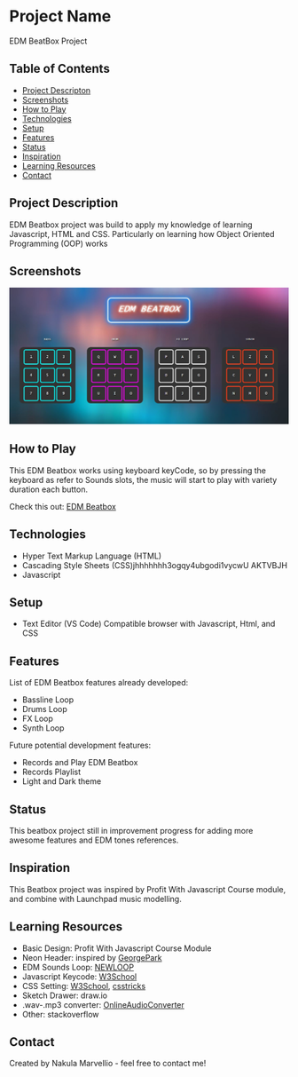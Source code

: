 # Project Name

EDM BeatBox Project

## Table of Contents

- [Project Descripton](#project-description)
- [Screenshots](#screenshots)
- [How to Play](#how-to-play)
- [Technologies](#technologies)
- [Setup](#setup)
- [Features](#features)
- [Status](#status)
- [Inspiration](#inspiration)
- [Learning Resources](#learning-resources)
- [Contact](#contact)

## Project Description

EDM Beatbox project was build to apply my knowledge of learning Javascript, HTML and CSS. Particularly on learning how Object Oriented Programming (OOP) works

## Screenshots

![Example screenshot](./img/beatboxEdm.JPG)

## How to Play

This EDM Beatbox works using keyboard keyCode, so by pressing the keyboard as refer to Sounds slots, the music will start to play with variety duration each button.

Check this out: [EDM Beatbox](https://naku-ma.github.io/beatBoxjs/.)

## Technologies

- Hyper Text Markup Language (HTML)
- Cascading Style Sheets (CSS)jhhhhhhh3ogqy4ubgodi1vycwU AKTVBJH
- Javascript

## Setup

- Text Editor (VS Code) Compatible browser with Javascript, Html, and CSS

## Features

List of EDM Beatbox features already developed:

- Bassline Loop
- Drums Loop
- FX Loop
- Synth Loop

Future potential development features:

- Records and Play EDM Beatbox
- Records Playlist
- Light and Dark theme

## Status

This beatbox project still in improvement progress for adding more awesome features and EDM tones references.

## Inspiration

This Beatbox project was inspired by Profit With Javascript Course module, and combine with Launchpad music modelling.

## Learning Resources

- Basic Design: Profit With Javascript Course Module
- Neon Header: inspired by [GeorgePark](https://codepen.io/GeorgePark/pen/MrjbEr)
- EDM Sounds Loop: [NEWLOOP](https://newloops.com/pages/4-da-club-free-house-loops)
- Javascript Keycode: [W3School](https://www.w3schools.com/)
- CSS Setting: [W3School](https://www.w3schools.com/), [csstricks](https://css-tricks.com/)
- Sketch Drawer: draw.io
- .wav-.mp3 converter: [OnlineAudioConverter](https://online-audio-converter.com/)
- Other: stackoverflow

## Contact

Created by Nakula Marvellio - feel free to contact me!
